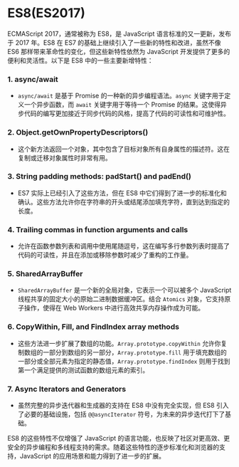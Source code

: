 # ES8(ES2017)

ECMAScript 2017，通常被称为 ES8，是 JavaScript 语言标准的又一更新，发布于 2017 年。ES8 在 ES7 的基础上继续引入了一些新的特性和改进，虽然不像 ES6 那样带来革命性的变化，但这些新特性依然为 JavaScript 开发提供了更多的便利和灵活性。以下是 ES8 中的一些主要新增特性：

### 1. async/await

- `async/await` 是基于 Promise 的一种新的异步编程语法。`async` 关键字用于定义一个异步函数，而 `await` 关键字用于等待一个 Promise 的结果。这使得异步代码的编写更加接近于同步代码的风格，提高了代码的可读性和可维护性。

### 2. Object.getOwnPropertyDescriptors()

- 这个新方法返回一个对象，其中包含了目标对象所有自身属性的描述符。这在复制或迁移对象属性时非常有用。

### 3. String padding methods: padStart() and padEnd()

- ES7 实际上已经引入了这些方法，但在 ES8 中它们得到了进一步的标准化和确认。这些方法允许你在字符串的开头或结尾添加填充字符，直到达到指定的长度。

### 4. Trailing commas in function arguments and calls

- 允许在函数参数列表和调用中使用尾随逗号，这在编写多行参数列表时提高了代码的可读性，并且在添加或移除参数时减少了重构的工作量。

### 5. SharedArrayBuffer

- `SharedArrayBuffer` 是一个新的全局对象，它表示一个可以被多个 JavaScript 线程共享的固定大小的原始二进制数据缓冲区。结合 `Atomics` 对象，它支持原子操作，使得在 Web Workers 中进行高效共享内存操作成为可能。

### 6. CopyWithin, Fill, and FindIndex array methods

- 这些方法进一步扩展了数组的功能。`Array.prototype.copyWithin` 允许你复制数组的一部分到数组的另一部分，`Array.prototype.fill` 用于填充数组的一部分或全部元素为指定的静态值，`Array.prototype.findIndex` 则用于找到第一个满足提供的测试函数的数组元素的索引。

### 7. Async Iterators and Generators

- 虽然完整的异步迭代器和生成器的支持在 ES8 中没有完全实现，但 ES8 引入了必要的基础设施，包括 `@@asyncIterator` 符号，为未来的异步迭代打下了基础。

ES8 的这些特性不仅增强了 JavaScript 的语言功能，也反映了社区对更高效、更安全的异步编程和多线程支持的需求。随着这些特性的逐步标准化和浏览器的支持，JavaScript 的应用场景和能力得到了进一步的扩展。
